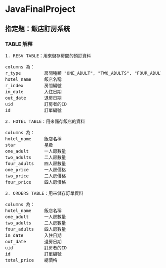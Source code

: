 # JavaFinalProject

## 指定題：飯店訂房系統

### TABLE 解釋
<pre>
1. RESV TABLE：用來儲存房間的預訂資料  

columns 為：  
r_type         房間種類 "ONE_ADULT", "TWO_ADULTS", "FOUR_ADULTS"  
hotel_name     飯店名稱  
r_index        房間編號  
in_date        入住日期  
out_date       退房日期  
uid            訂房者的ID  
id             訂單編號  

2. HOTEL TABLE：用來儲存飯店的資料

columns 為：  
hotel_name     飯店名稱  
star           星級  
one_adult      一人房數量  
two_adults     二人房數量  
four_adults    四人房數量  
one_price      一人房價格  
two_price      二人房價格  
four_price     四人房價格  

3. ORDERS TABLE：用來儲存訂單資料

columns 為：
hotel_name     飯店名稱  
one_adult      一人房數量  
two_adults     二人房數量  
four_adults    四人房數量  
in_date        入住日期  
out_date       退房日期  
uid            訂房者的ID  
id             訂單編號
total_price    總價格  
</pre>